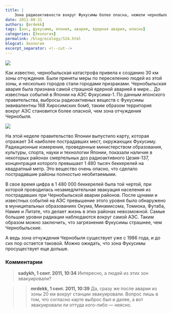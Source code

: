 ```yaml
---
title: |
    Зона радиоактивности вокруг Фукусимы более опасна, нежели чернобыльская!
date: 2011-08-31
authors: [mrdekk]
tags: [аэс, фукусима, япония, авария, ядерная авария, опасно]
categories: [Экология]
permalink: /blog/ecology/524.html
blogcat: Экология
excerpt_separator: <!--cut-->
---
```



![](http://itw66.ru/uploads/images/00/00/01/2011/08/31/6b18cb.jpg)


Как известно, чернобыльская катастрофа привела к созданию 30 км зоны отчуждения. Были приняты меры по переселению людей из этой зоны, и несколько городов стали городами призраками. Чернобыльская авария была признана самой страшной ядерной аварией в мире... До известных событий в Японии на АЭС Фукусима-1. По данным японского правительства, выбросы радиоактивных веществ с Фукусимы эквивалентны 168 Хиросимских бомб, таким образом территория вокруг АЭС становится более опасной, чем зона отчуждения Чернобыля.


<!--cut-->



![](http://itw66.ru/uploads/images/00/00/01/2011/08/31/364fb1.jpg)


На этой неделе правительство Японии выпустило карту, которая отражает 34 наиболее пострадавших мест, окружающих Фукусиму. Радиационные измерения, проведенные министерством образования, культуры, спорта, науки и технологии Японии, показали наличие в некоторых районах смертельных доз радиоактивного Цезия-137, концентрация которого превышает 1 480 тысяч беккерелей на квадратный метр. Это вещество очень опасно, что сделало пострадавшие районы полностью необитаемыми.

В свое время цифра в 1 480 000 беккерелей была той чертой, при которой проводилась незамедлительная эвакуация населения из пострадавших при Чернобыльской аварии районов. После цунами и известных событий на АЭС превышение этого уровня было обнаружено в муниципальных образованиях Окума, Минамисома, Томиока, Футаба, Намие и Литате, что делает жизнь в этих районах невозможной. Самые большие уровни радиации наблюдаются вокруг самой АЭС. Таким образом можно заключить, что загрязнения Фукусимы страшнее, чем Чернобыльские.

А ведь зона отчуждения Чернобыля существует уже с 1986 года, и до сих пор остается таковой. Можно ожидать, что зона Фукусимы просуществует еще дольше.

### Комментарии

> **sadykh, 1 сент. 2011, 10:34**
> Интересно, а людей из этих зон эвакуировали?

>> **mrdekk, 1 сент. 2011, 10:39**
>> Да, сразу же после аварии из зоны 20 км вокруг станции эвакуировали. Вопрос лишь в том, что согласно карте выброс был и далее, а вот эвакуировали ли оттуда кого-либо — неясно.
